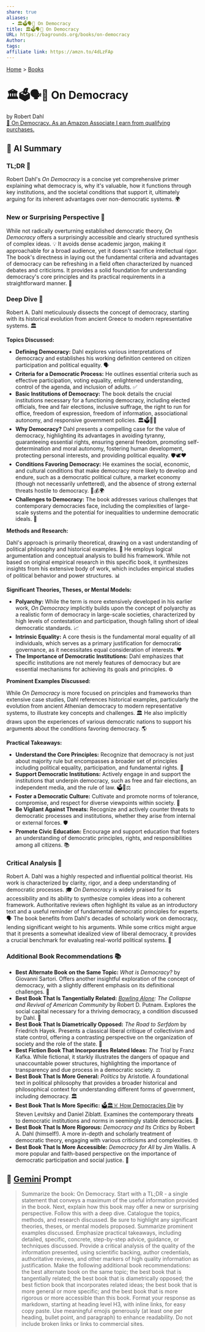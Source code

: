 ```yaml
---
share: true
aliases:
  - 🏛️🗳️🗣️🤝 On Democracy
title: 🏛️🗳️🗣️🤝 On Democracy
URL: https://bagrounds.org/books/on-democracy
Author: 
tags: 
affiliate link: https://amzn.to/4dLzFAp
---
```

[Home](../index.md) > [Books](./index.md)  
# 🏛️🗳️🗣️🤝 On Democracy  
by Robert Dahl  
[🛒 On Democracy. As an Amazon Associate I earn from qualifying purchases.](https://amzn.to/4dLzFAp)  
  
## 🤖 AI Summary  
### TL;DR 🧐  
  
Robert Dahl's *On Democracy* is a concise yet comprehensive primer explaining what democracy is, why it's valuable, how it functions through key institutions, and the societal conditions that support it, ultimately arguing for its inherent advantages over non-democratic systems. 🌍  
  
### New or Surprising Perspective 🤔  
  
While not radically overturning established democratic theory, *On Democracy* offers a surprisingly accessible and clearly structured synthesis of complex ideas. 💡 It avoids dense academic jargon, making it approachable for a broad audience, yet it doesn't sacrifice intellectual rigor. The book's directness in laying out the fundamental criteria and advantages of democracy can be refreshing in a field often characterized by nuanced debates and criticisms. It provides a solid foundation for understanding democracy's core principles and its practical requirements in a straightforward manner. 📖  
  
### Deep Dive 🔬  
  
Robert A. Dahl meticulously dissects the concept of democracy, starting with its historical evolution from ancient Greece to modern representative systems. 🏛️  
  
**Topics Discussed:**  
  
* **Defining Democracy:** Dahl explores various interpretations of democracy and establishes his working definition centered on citizen participation and political equality. 🗣️  
* **Criteria for a Democratic Process:** He outlines essential criteria such as effective participation, voting equality, enlightened understanding, control of the agenda, and inclusion of adults. ✅  
* **Basic Institutions of Democracy:** The book details the crucial institutions necessary for a functioning democracy, including elected officials, free and fair elections, inclusive suffrage, the right to run for office, freedom of expression, freedom of information, associational autonomy, and responsive government policies. 🏛️🗳️📰🤝  
* **Why Democracy?** Dahl presents a compelling case for the value of democracy, highlighting its advantages in avoiding tyranny, guaranteeing essential rights, ensuring general freedom, promoting self-determination and moral autonomy, fostering human development, protecting personal interests, and providing political equality. 🛡️🕊️❤️  
* **Conditions Favoring Democracy:** He examines the social, economic, and cultural conditions that make democracy more likely to develop and endure, such as a democratic political culture, a market economy (though not necessarily unfettered), and the absence of strong external threats hostile to democracy. 🌱💰🌍  
* **Challenges to Democracy:** The book addresses various challenges that contemporary democracies face, including the complexities of large-scale systems and the potential for inequalities to undermine democratic ideals. 🚧  
  
**Methods and Research:**  
  
Dahl's approach is primarily theoretical, drawing on a vast understanding of political philosophy and historical examples. 🧠 He employs logical argumentation and conceptual analysis to build his framework. While not based on original empirical research in this specific book, it synthesizes insights from his extensive body of work, which includes empirical studies of political behavior and power structures. 📊  
  
**Significant Theories, Theses, or Mental Models:**  
  
* **Polyarchy:** While the term is more extensively developed in his earlier work, *On Democracy* implicitly builds upon the concept of polyarchy as a realistic form of democracy in large-scale societies, characterized by high levels of contestation and participation, though falling short of ideal democratic standards. 📈  
* **Intrinsic Equality:** A core thesis is the fundamental moral equality of all individuals, which serves as a primary justification for democratic governance, as it necessitates equal consideration of interests. ❤️  
* **The Importance of Democratic Institutions:** Dahl emphasizes that specific institutions are not merely features of democracy but are essential mechanisms for achieving its goals and principles. ⚙️  
  
**Prominent Examples Discussed:**  
  
While *On Democracy* is more focused on principles and frameworks than extensive case studies, Dahl references historical examples, particularly the evolution from ancient Athenian democracy to modern representative systems, to illustrate key concepts and challenges. 🏛️ He also implicitly draws upon the experiences of various democratic nations to support his arguments about the conditions favoring democracy. 🌎  
  
**Practical Takeaways:**  
  
* **Understand the Core Principles:** Recognize that democracy is not just about majority rule but encompasses a broader set of principles including political equality, participation, and fundamental rights. 🤔  
* **Support Democratic Institutions:** Actively engage in and support the institutions that underpin democracy, such as free and fair elections, an independent media, and the rule of law. 🗳️📰⚖️  
* **Foster a Democratic Culture:** Cultivate and promote norms of tolerance, compromise, and respect for diverse viewpoints within society. 🤝  
* **Be Vigilant Against Threats:** Recognize and actively counter threats to democratic processes and institutions, whether they arise from internal or external forces. 🛡️  
* **Promote Civic Education:** Encourage and support education that fosters an understanding of democratic principles, rights, and responsibilities among all citizens. 📚  
  
### Critical Analysis 🧐  
  
Robert A. Dahl was a highly respected and influential political theorist. His work is characterized by clarity, rigor, and a deep understanding of democratic processes. 🎓 *On Democracy* is widely praised for its accessibility and its ability to synthesize complex ideas into a coherent framework. Authoritative reviews often highlight its value as an introductory text and a useful reminder of fundamental democratic principles for experts. 🗣️ The book benefits from Dahl's decades of scholarly work on democracy, lending significant weight to his arguments. While some critics might argue that it presents a somewhat idealized view of liberal democracy, it provides a crucial benchmark for evaluating real-world political systems. 🌟  
  
### Additional Book Recommendations 📚  
  
* **Best Alternate Book on the Same Topic:** *What is Democracy?* by Giovanni Sartori. Offers another insightful exploration of the concept of democracy, with a slightly different emphasis on its definitional challenges. 🤔  
* **Best Book That Is Tangentially Related:** *[Bowling Alone](./bowling-alone.md): The Collapse and Revival of American Community* by Robert D. Putnam. Explores the social capital necessary for a thriving democracy, a condition discussed by Dahl. 🤝  
* **Best Book That Is Diametrically Opposed:** *The Road to Serfdom* by Friedrich Hayek. Presents a classical liberal critique of collectivism and state control, offering a contrasting perspective on the organization of society and the role of the state. 🚧  
* **Best Fiction Book That Incorporates Related Ideas:** *The Trial* by Franz Kafka. While fictional, it starkly illustrates the dangers of opaque and unaccountable power structures, highlighting the importance of transparency and due process in a democratic society. ⚖️  
* **Best Book That Is More General:** *Politics* by Aristotle. A foundational text in political philosophy that provides a broader historical and philosophical context for understanding different forms of government, including democracy. 🏛️  
* **Best Book That Is More Specific:** [🗳️🏛️☠️ How Democracies Die](./how-democracies-die.md) by Steven Levitsky and Daniel Ziblatt. Examines the contemporary threats to democratic institutions and norms in seemingly stable democracies. 🚨  
* **Best Book That Is More Rigorous:** *Democracy and Its Critics* by Robert A. Dahl (himself!). A more in-depth and scholarly treatment of democratic theory, engaging with various criticisms and complexities. 🤓  
* **Best Book That Is More Accessible:** *Democracy for All* by Jim Wallis. A more popular and faith-based perspective on the importance of democratic participation and social justice. 🙏  
  
## 💬 [Gemini](https://gemini.google.com) Prompt  
> Summarize the book: On Democracy. Start with a TL;DR - a single statement that conveys a maximum of the useful information provided in the book. Next, explain how this book may offer a new or surprising perspective. Follow this with a deep dive. Catalogue the topics, methods, and research discussed. Be sure to highlight any significant theories, theses, or mental models proposed. Summarize prominent examples discussed. Emphasize practical takeaways, including detailed, specific, concrete, step-by-step advice, guidance, or techniques discussed. Provide a critical analysis of the quality of the information presented, using scientific backing, author credentials, authoritative reviews, and other markers of high quality information as justification. Make the following additional book recommendations: the best alternate book on the same topic; the best book that is tangentially related; the best book that is diametrically opposed; the best fiction book that incorporates related ideas; the best book that is more general or more specific; and the best book that is more rigorous or more accessible than this book. Format your response as markdown, starting at heading level H3, with inline links, for easy copy paste. Use meaningful emojis generously (at least one per heading, bullet point, and paragraph) to enhance readability. Do not include broken links or links to commercial sites.